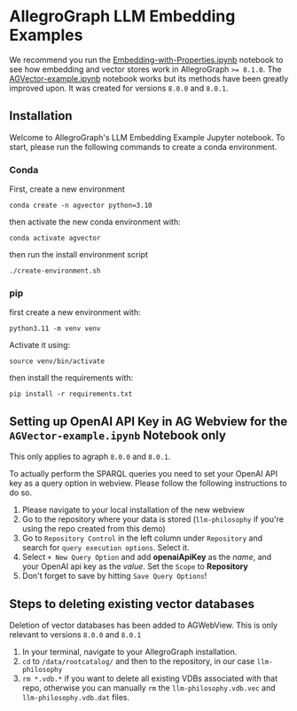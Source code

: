 # AllegroGraph LLM Embedding Examples

We recommend you run the [Embedding-with-Properties.ipynb](Embedding_with_Properties.ipynb) notebook to see how embedding and vector stores work in AllegroGraph `>= 8.1.0`. The [AGVector-example.ipynb](AGVector-example.ipynb) notebook works but its methods have been greatly improved upon. It was created for versions `8.0.0` and `8.0.1`. 

## Installation
Welcome to AllegroGraph's LLM Embedding Example Jupyter notebook. To start, please run the following commands to create a conda environment.

### Conda
First, create a new environment
```shell
conda create -n agvector python=3.10
```

then activate the new conda environment with:
```shell
conda activate agvector
```

then run the install environment script

```shell
./create-environment.sh
```

### pip

first create a new environment with:

```shell
python3.11 -m venv venv
```

Activate it using:

```shell
source venv/bin/activate
```

then install the requirements with:

```shell
pip install -r requirements.txt
```


## Setting up OpenAI API Key in AG Webview for the `AGVector-example.ipynb` Notebook only

This only applies to agraph `8.0.0` and `8.0.1`.

To actually perform the SPARQL queries you need to set your OpenAI API key as a query option in webview. Please follow the following instructions to do so.

1. Please navigate to your local installation of the new webview
2. Go to the repository where your data is stored (`llm-philosophy` if you're using the repo created from this demo)
3. Go to `Repository Control` in the left column under `Repository` and search for `query execution options`. Select it.
4. Select `+ New Query Option` and add **openaiApiKey** as the _name_, and your OpenAI api key as the _value_. Set the `Scope` to **Repository**
5. Don't forget to save by hitting `Save Query Options`!

## Steps to deleting existing vector databases

Deletion of vector databases has been added to AGWebView. This is only relevant to versions `8.0.0` and `8.0.1`

1. In your terminal, navigate to your AllegroGraph installation.
2. `cd` to `/data/rootcatalog/` and then to the repository, in our case `llm-philosophy`
3. `rm *.vdb.*` if you want to delete all existing VDBs associated with that repo, otherwise you can manually `rm` the `llm-philosophy.vdb.vec` and `llm-philosophy.vdb.dat` files.
